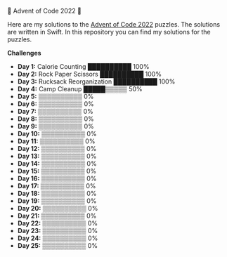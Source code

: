 🎄 Advent of Code 2022 🎄

Here are my solutions to the [Advent of Code 2022](https://adventofcode.com/2022) puzzles. The solutions are written in Swift.
In this repository you can find my solutions for the puzzles.

**Challenges**

- **Day 1:** Calorie Counting ██████████ 100%
- **Day 2:** Rock Paper Scissors ██████████ 100%
- **Day 3:** Rucksack Reorganization ██████████ 100%
- **Day 4:** Camp Cleanup █████▒▒▒▒▒ 50%
- **Day 5:**  ▒▒▒▒▒▒▒▒▒▒ 0%
- **Day 6:**  ▒▒▒▒▒▒▒▒▒▒ 0%
- **Day 7:**  ▒▒▒▒▒▒▒▒▒▒ 0%
- **Day 8:**  ▒▒▒▒▒▒▒▒▒▒ 0%
- **Day 9:**  ▒▒▒▒▒▒▒▒▒▒ 0%
- **Day 10:** ▒▒▒▒▒▒▒▒▒▒ 0%
- **Day 11:** ▒▒▒▒▒▒▒▒▒▒ 0%
- **Day 12:** ▒▒▒▒▒▒▒▒▒▒ 0%
- **Day 13:** ▒▒▒▒▒▒▒▒▒▒ 0%
- **Day 14:** ▒▒▒▒▒▒▒▒▒▒ 0%
- **Day 15:** ▒▒▒▒▒▒▒▒▒▒ 0%
- **Day 16:** ▒▒▒▒▒▒▒▒▒▒ 0%
- **Day 17:** ▒▒▒▒▒▒▒▒▒▒ 0%
- **Day 18:** ▒▒▒▒▒▒▒▒▒▒ 0%
- **Day 19:** ▒▒▒▒▒▒▒▒▒▒ 0%
- **Day 20:** ▒▒▒▒▒▒▒▒▒▒ 0%
- **Day 21:** ▒▒▒▒▒▒▒▒▒▒ 0%
- **Day 22:** ▒▒▒▒▒▒▒▒▒▒ 0%
- **Day 23:** ▒▒▒▒▒▒▒▒▒▒ 0%
- **Day 24:** ▒▒▒▒▒▒▒▒▒▒ 0%
- **Day 25:** ▒▒▒▒▒▒▒▒▒▒ 0%
